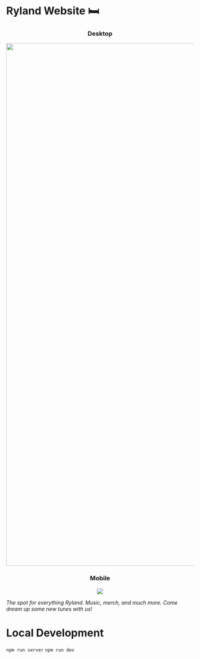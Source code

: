 # Ryland Website 🛏

<h3 align="center">Desktop</h3>
<img width="1402" src="https://github.com/actuallyitsnathaniel/ryland-website/assets/38742706/5a2c5d59-55c9-45ca-bf3b-970b0becd1dc">

<h3 align="center">Mobile</h3>
<p align="center">
  <img w="360" src="https://github.com/actuallyitsnathaniel/ryland-website/assets/38742706/a0dddf77-0c16-4e64-a95e-3a8f4fd2588f">
</p>

_The spot for everything Ryland. Music, merch, and much more. Come dream up some new tunes with us!_

# Local Development

`npm run server`
`npm run dev`
